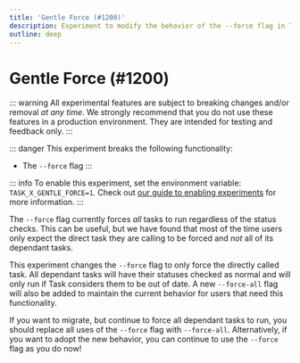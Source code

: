```yaml
---
title: 'Gentle Force (#1200)'
description: Experiment to modify the behavior of the --force flag in Task
outline: deep
---
```


# Gentle Force (#1200)

::: warning
All experimental features are subject to breaking changes and/or removal _at any
time_. We strongly recommend that you do not use these features in a production
environment. They are intended for testing and feedback only.
:::

::: danger
This experiment breaks the following functionality:

- The `--force` flag
  :::

::: info
To enable this experiment, set the environment variable:
`TASK_X_GENTLE_FORCE=1`. Check out [our guide to enabling experiments](/experiments/#enabling-experiments) for more information.
:::

The `--force` flag currently forces _all_ tasks to run regardless of the status
checks. This can be useful, but we have found that most of the time users only
expect the direct task they are calling to be forced and _not_ all of its
dependant tasks.

This experiment changes the `--force` flag to only force the directly called
task. All dependant tasks will have their statuses checked as normal and will
only run if Task considers them to be out of date. A new `--force-all` flag will
also be added to maintain the current behavior for users that need this
functionality.

If you want to migrate, but continue to force all dependant tasks to run, you
should replace all uses of the `--force` flag with `--force-all`. Alternatively,
if you want to adopt the new behavior, you can continue to use the `--force`
flag as you do now!
